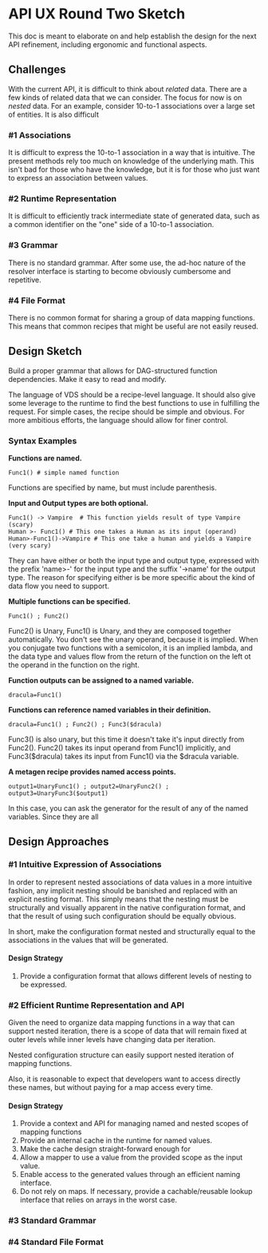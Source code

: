 API UX Round Two Sketch
=======================

This doc is meant to elaborate on and help establish the design for the next API
refinement, including ergonomic and functional aspects.
 
## Challenges

With the current API, it is difficult to think about *related* data. There are a
few kinds of related data that we can consider. The focus for now is on *nested*
data. For an example, consider 10-to-1 associations over a large set of
entities. It is also difficult

### #1 Associations

It is difficult to express the 10-to-1 association in a way that is intuitive.
The present methods rely too much on knowledge of the underlying math. This
isn't bad for those who have the knowledge, but it is for those who just want to
express an association between values.

### #2 Runtime Representation

It is difficult to efficiently track intermediate state of generated data, such
as a common identifier on the "one" side of a 10-to-1 association.

### #3 Grammar

There is no standard grammar. After some use, the ad-hoc nature of the resolver
interface is starting to become obviously cumbersome and repetitive.

### #4 File Format

There is no common format for sharing a group of data mapping functions. This
means that common recipes that might be useful are not easily reused.

## Design Sketch

Build a proper grammar that allows for DAG-structured function dependencies.
Make it easy to read and modify.

The language of VDS should be a recipe-level language. It should also give some
leverage to the runtime to find the best functions to use in fulfilling the
request. For simple cases, the recipe should be simple and obvious. For more
ambitious efforts, the language should allow for finer control.

### Syntax Examples

**Functions are named.**
~~~
Func1() # simple named function
~~~

Functions are specified by name, but must include parenthesis.

**Input and Output types are both optional.**
~~~
Func1() -> Vampire  # This function yields result of type Vampire (scary)
Human >- Func1() # This one takes a Human as its input (operand)
Human>-Func1()->Vampire # This one take a human and yields a Vampire (very scary)
~~~

They can have either or both the input type and output type, expressed with the
prefix 'name>-' for the input type and the suffix '->name' for the output type.
The reason for specifying either is be more specific about the kind of
data flow you need to support.

**Multiple functions can be specified.**
~~~
Func1() ; Func2()
~~~

Func2() is Unary, Func1() is Unary, and they are composed together automatically.
You don't see the unary operand, because it is implied. When you conjugate two
functions with a semicolon, it is an implied lambda, and the data type and values
flow from the return of the function on the left ot the operand in the function
on the right.

**Function outputs can be assigned to a named variable.**
~~~
dracula=Func1()
~~~

**Functions can reference named variables in their definition.**
~~~
dracula=Func1() ; Func2() ; Func3($dracula)
~~~

Func3() is also unary, but this time it doesn't take it's input directly
from Func2(). Func2() takes its input operand from Func1() implicitly,
and Func3($dracula) takes its input from Func1() via the $dracula variable.

**A metagen recipe provides named access points.**
~~~
output1=UnaryFunc1() ; output2=UnaryFunc2() ; output3=UnaryFunc3($output1)
~~~

In this case, you can ask the generator for the result of any of the named
variables. Since they are all

## Design Approaches

### #1 Intuitive Expression of Associations

In order to represent nested associations of data values in a more intuitive
fashion, any implicit nesting should be banished and replaced with an explicit
nesting format. This simply means that the nesting must be structurally and
visually apparent in the native configuration format, and that the result of
using such configuration should be equally obvious.

In short, make the configuration format nested and structurally equal to the
associations in the values that will be generated.

#### Design Strategy

1. Provide a configuration format that allows different levels of nesting
   to be expressed.

### #2 Efficient Runtime Representation and API

Given the need to organize data mapping functions in a way that can support
nested iteration, there is a scope of data that will remain fixed at outer
levels while inner levels have changing data per iteration.

Nested configuration structure can easily support nested iteration of
mapping functions.

Also, it is reasonable to expect that developers want to access directly
these names, but without paying for a map access every time.

#### Design Strategy


1. Provide a context and API for managing named and nested scopes of mapping 
   functions
1. Provide an internal cache in the runtime for named values.
2. Make the cache design straight-forward enough for 
2. Allow a mapper to use a value from the provided scope as the input value.
3. Enable access to the generated values through an efficient naming interface.
4. Do not rely on maps. If necessary, provide a cachable/reusable lookup
   interface that relies on arrays in the worst case.


### #3 Standard Grammar

### #4 Standard File Format





